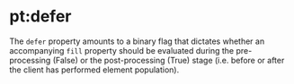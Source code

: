 # pt:defer
The `defer` property amounts to a binary flag that dictates whether an accompanying `fill` property should be evaluated
during the pre-processing (False) or the post-processing (True) stage (i.e. before or after the client has performed
element population).
